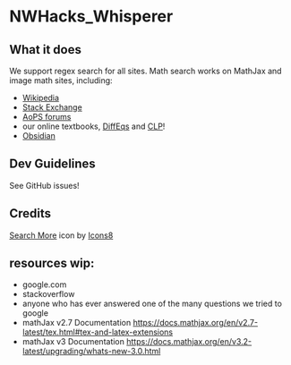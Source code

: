 # NWHacks_Whisperer

## What it does
We support regex search for all sites. Math search works on MathJax and image math sites, including:

- [Wikipedia](https://en.wikipedia.org/wiki/Stirling%27s_approximation)
- [Stack Exchange](https://math.stackexchange.com/questions/21038/is-there-a-proof-that-pi-is-an-irrational-number)
- [AoPS forums](https://artofproblemsolving.com/wiki/index.php?title=Main_Page)
- our online textbooks, [DiffEqs](https://www.jirka.org/diffyqs/html/integralsols_section.html) and [CLP](https://personal.math.ubc.ca/~CLP/CLP1/clp_1_dc/subsection-6.html)!
- [Obsidian](https://publish.obsidian.md/myquantumwell/Welcome+to+The+Quantum+Well)

## Dev Guidelines
See GitHub issues!

## Credits

<a target="_blank" href="https://icons8.com/icon/83801/search-more">Search More</a> icon by <a target="_blank" href="https://icons8.com">Icons8</a>

## resources wip:
- google.com
- stackoverflow 
- anyone who has ever answered one of the many questions we tried to google
- mathJax v2.7 Documentation https://docs.mathjax.org/en/v2.7-latest/tex.html#tex-and-latex-extensions
- mathJax v3 Documentation https://docs.mathjax.org/en/v3.2-latest/upgrading/whats-new-3.0.html
